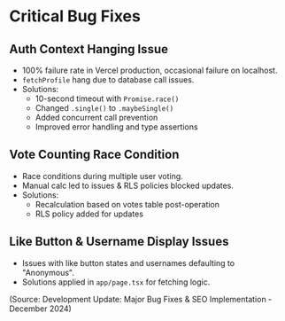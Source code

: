 # Critical Bug Fixes

## Auth Context Hanging Issue
- 100% failure rate in Vercel production, occasional failure on localhost.
- `fetchProfile` hang due to database call issues.
- Solutions:
  - 10-second timeout with `Promise.race()`
  - Changed `.single()` to `.maybeSingle()`
  - Added concurrent call prevention
  - Improved error handling and type assertions

## Vote Counting Race Condition
- Race conditions during multiple user voting.
- Manual calc led to issues & RLS policies blocked updates.
- Solutions:
  - Recalculation based on votes table post-operation
  - RLS policy added for updates

## Like Button & Username Display Issues
- Issues with like button states and usernames defaulting to "Anonymous".
- Solutions applied in `app/page.tsx` for fetching logic.

(Source: Development Update: Major Bug Fixes & SEO Implementation - December 2024)